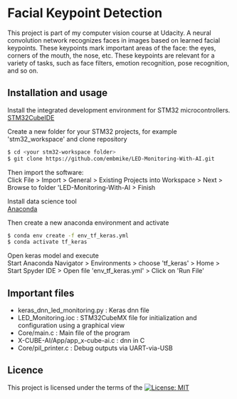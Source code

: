 # Facial Keypoint Detection
This project is part of my computer vision course at Udacity. A neural convolution network recognizes faces in images based on learned facial keypoints.
These keypoints mark important areas of the face: the eyes, corners of the mouth, the nose, etc. These keypoints are relevant for a variety of tasks, such as face filters, emotion recognition, pose recognition, and so on. 


## Installation and usage

Install the integrated development environment for STM32 microcontrollers.    
[STM32CubeIDE](https://www.st.com/en/development-tools/stm32cubeide.html)

Create a new folder for your STM32 projects, for example 'stm32_workspace' and clone repository
```sh
$ cd <your stm32-workspace folder>
$ git clone https://github.com/embmike/LED-Monitoring-With-AI.git
```

Then import the software:   
Click File > Import > General > Existing Projects into Workspace > Next > Browse to folder 'LED-Monitoring-With-AI > Finish

Install data science tool   
[Anaconda](https://www.anaconda.com/)

Then create a new anaconda environment and activate
```sh
$ conda env create -f env_tf_keras.yml
$ conda activate tf_keras
```
Open keras model and execute    
Start Anaconda Navigator > Environments > choose 'tf_keras' > Home > Start Spyder IDE > Open file 'env_tf_keras.yml' > Click on 'Run File'


## Important files
- keras_dnn_led_monitoring.py : Keras dnn file
- LED_Monitoring.ioc : STM32CubeMX file for initialization and configuration using a graphical view
- Core/main.c : Main file of the program
- X-CUBE-AI/App/app_x-cube-ai.c : dnn in C
- Core/pil_printer.c : Debug outputs via UART-via-USB


## Licence
This project is licensed under the terms of the [![License: MIT](https://img.shields.io/badge/License-MIT-yellow.svg)](https://opensource.org/licenses/MIT)
